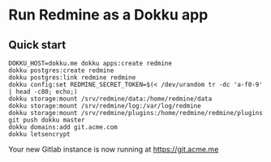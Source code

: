 # Run Redmine as a Dokku app

## Quick start

```
DOKKU_HOST=dokku.me dokku apps:create redmine
dokku postgres:create redmine
dokku postgres:link redmine redmine
dokku config:set REDMINE_SECRET_TOKEN=$(< /dev/urandom tr -dc 'a-f0-9' | head -c80; echo;)
dokku storage:mount /srv/redmine/data:/home/redmine/data
dokku storage:mount /srv/redmine/log:/var/log/redmine
dokku storage:mount /srv/redmine/plugins:/home/redmine/redmine/plugins
git push dokku master
dokku domains:add git.acme.com
dokku letsencrypt
```

Your new Gitlab instance is now running at <https://git.acme.me>
